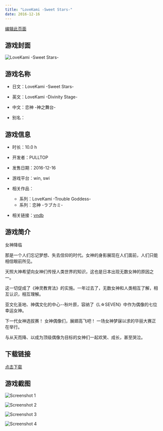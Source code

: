 ```yaml
---
title: "LoveKami -Sweet Stars-"
date: 2016-12-16
---
```

[编辑此页面](https://github.com/ACG-3/ADV3-source/blob/main/source/_posts/games/LoveKami%20-Trouble%20Goddess-.md)

## 游戏封面

![LoveKami -Sweet Stars-](https%3A//pan.timero.xyz/onedrive/img_lib_001/LoveKami%20-Trouble%20Goddess-_cover.avif)


## 游戏名称

- 日文：LoveKami -Sweet Stars-
- 英文：LoveKami -Divinity Stage-
- 中文：恋神 -神之舞台-

- 别名：


## 游戏信息

- 时长：10.0 h
- 开发者：PULLTOP
- 发售日期：2016-12-16
- 游戏平台：win, swi
- 相关作品：
   - 系列：LoveKami -Trouble Goddess-
   - 系列：恋神 -ラブカミ-

- 相关链接：[vndb](https://vndb.org/v20337)


## 游戏简介

女神降临

那是一个人们忘记梦想、失去信仰的时代。女神的身影展现在人们面前，人们只能相信眼前所见。

天照大神希望向女神们传授人类世界的知识，这也是日本出现无数女神的原因之一。

这一切促成了《神灵教育法》的实施。一年过去了，无数女神和人类相互了解，相互认识，相互理解。

亚文化圣地、神偶文化的中心--秋叶原，容纳了《L☆SEVEN》中作为偶像的七位幸运女神。

下一代女神选拔赛！
女神偶像们，展翅高飞吧！
一场女神梦寐以求的华丽大赛正在举行。

与从天而降、以成为顶级偶像为目标的女神们一起欢笑、成长，甚至哭泣。




## 下载链接

[点击下载](https://pan.timero.xyz/onedrive/adv_lib_001/LoveKami%20-Trouble%20Goddess-)


## 游戏截图


![Screenshot 1](https%3A//pan.timero.xyz/onedrive/img_lib_001/LoveKami%20-Trouble%20Goddess-_Screenshot_1.avif)

![Screenshot 2](https%3A//pan.timero.xyz/onedrive/img_lib_001/LoveKami%20-Trouble%20Goddess-_Screenshot_2.avif)

![Screenshot 3](https%3A//pan.timero.xyz/onedrive/img_lib_001/LoveKami%20-Trouble%20Goddess-_Screenshot_3.avif)

![Screenshot 4](https%3A//pan.timero.xyz/onedrive/img_lib_001/LoveKami%20-Trouble%20Goddess-_Screenshot_4.avif)

